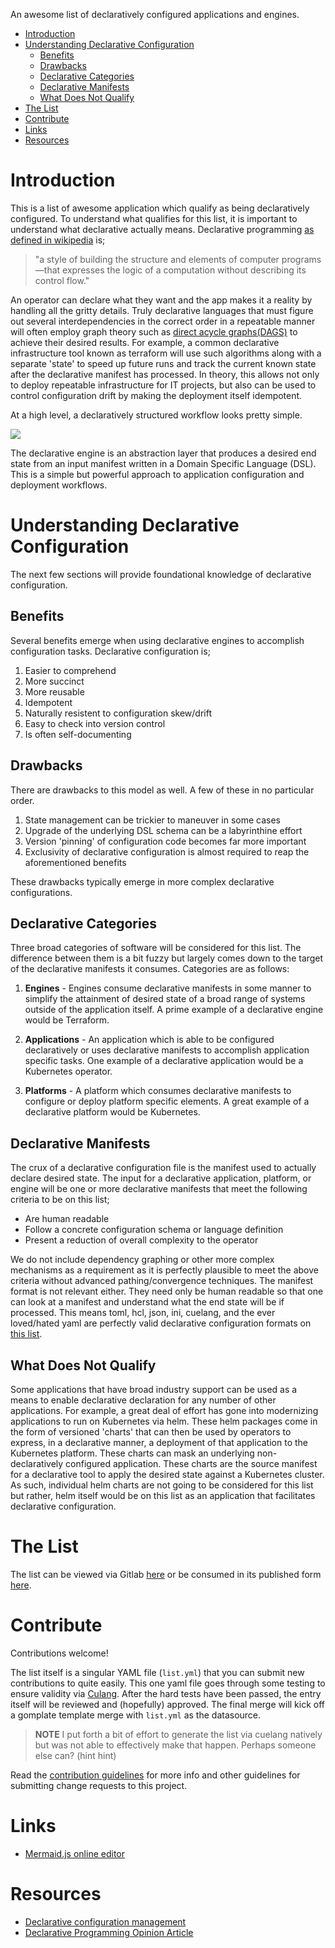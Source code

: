 An awesome list of declaratively configured applications and engines.

<!-- toc -->
- [Introduction](#introduction)
- [Understanding Declarative Configuration](#understanding-declarative-configuration)
  - [Benefits](#benefits)
  - [Drawbacks](#drawbacks)
  - [Declarative Categories](#declarative-categories)
  - [Declarative Manifests](#declarative-manifests)
  - [What Does Not Qualify](#what-does-not-qualify)
- [The List](#the-list)
- [Contribute](#contribute)
- [Links](#links)
- [Resources](#resources)
<!-- /toc -->

# Introduction

This is a list of awesome application which qualify as being declaratively configured. To understand what qualifies for this list, it is important to understand what declarative actually means. Declarative programming [as defined in wikipedia](https://en.wikipedia.org/wiki/Declarative_programming) is; 

> "a style of building the structure and elements of computer programs—that expresses the logic of a computation without describing its control flow."

An operator can declare what they want and the app makes it a reality by handling all the gritty details. Truly declarative languages that must figure out several interdependencies in the correct order in a repeatable manner will often employ graph theory such as [direct acycle graphs(DAGS)](https://en.wikipedia.org/wiki/Directed_acyclic_graph) to achieve their desired results. For example, a common declarative infrastructure tool known as terraform will use such algorithms along with a separate 'state' to speed up future runs and track the current known state after the declarative manifest has processed. In theory, this allows not only to deploy repeatable infrastructure for IT projects, but also can be used to control configuration drift by making the deployment itself idempotent.

At a high level, a declaratively structured workflow looks pretty simple. 

[![](https://mermaid.ink/img/eyJjb2RlIjoiZ3JhcGggTFJcbiAgICBNYW5pZmVzdFtEZWNsYXJhdGl2ZSBNYW5pZmVzdF1cbiAgICBFbmdpbmVbW0RlY2xhcmF0aXZlIEVuZ2luZV1dXG4gICAgU3RhdGVbRGVzaXJlZCBTdGF0ZV1cbiAgICBNYW5pZmVzdC0tPnxQcm9jZXNzZWQgdmlhfEVuZ2luZVxuICAgIEVuZ2luZS0tPnxQcm9kdWNlc3xTdGF0ZVxuIiwibWVybWFpZCI6eyJ0aGVtZSI6ImRlZmF1bHQifSwidXBkYXRlRWRpdG9yIjpmYWxzZX0)](https://mermaid-js.github.io/mermaid-live-editor/#/edit/eyJjb2RlIjoiZ3JhcGggTFJcbiAgICBNYW5pZmVzdFtEZWNsYXJhdGl2ZSBNYW5pZmVzdF1cbiAgICBFbmdpbmVbW0RlY2xhcmF0aXZlIEVuZ2luZV1dXG4gICAgU3RhdGVbRGVzaXJlZCBTdGF0ZV1cbiAgICBNYW5pZmVzdC0tPnxQcm9jZXNzZWQgdmlhfEVuZ2luZVxuICAgIEVuZ2luZS0tPnxQcm9kdWNlc3xTdGF0ZVxuIiwibWVybWFpZCI6eyJ0aGVtZSI6ImRlZmF1bHQifSwidXBkYXRlRWRpdG9yIjpmYWxzZX0)

The declarative engine is an abstraction layer that produces a desired end state from an input manifest written in a Domain Specific Language (DSL). This is a simple but powerful approach to application configuration and deployment workflows.

# Understanding Declarative Configuration

The next few sections will provide foundational knowledge of declarative configuration.

## Benefits

Several benefits emerge when using declarative engines to accomplish configuration tasks. Declarative configuration is;

1. Easier to comprehend
2. More succinct
3. More reusable
4. Idempotent
5. Naturally resistent to configuration skew/drift
6. Easy to check into version control
7. Is often self-documenting

## Drawbacks

There are drawbacks to this model as well. A few of these in no particular order.

1. State management can be trickier to maneuver in some cases 
2. Upgrade of the underlying DSL schema can be a labyrinthine effort
3. Version 'pinning' of configuration code becomes far more important
4. Exclusivity of declarative configuration is almost required to reap the aforementioned benefits

These drawbacks typically emerge in more complex declarative configurations.

## Declarative Categories

Three broad categories of software will be considered for this list. The difference between them is a bit fuzzy but largely comes down to the target of the declarative manifests it consumes. Categories are as follows:

1. **Engines** - Engines consume declarative manifests in some manner to simplify the attainment of desired state of a broad range of systems outside of the application itself. A prime example of a declarative engine would be Terraform.

2. **Applications** - An application which is able to be configured declaratively or uses declarative manifests to accomplish application specific tasks. One example of a declarative application would be a Kubernetes operator.

3. **Platforms** - A platform which consumes declarative manifests to configure or deploy platform specific elements. A great example of a declarative platform would be Kubernetes.

## Declarative Manifests

The crux of a declarative configuration file is the manifest used to actually declare desired state. The input for a declarative application, platform, or engine will be one or more declarative manifests that meet the following criteria to be on this list;

* Are human readable
* Follow a concrete configuration schema or language definition
* Present a reduction of overall complexity to the operator

We do not include dependency graphing or other more complex mechanisms as a requirement as it is perfectly plausible to meet the above criteria without advanced pathing/convergence techniques. The manifest format is not relevant either. They need only be human readable so that one can look at a manifest and understand what the end state will be if processed. This means toml, hcl, json, ini, cuelang, and the ever loved/hated yaml are perfectly valid declarative configuration formats on [this list](LIST.md).

## What Does Not Qualify

Some applications that have broad industry support can be used as a means to enable declarative declaration for any number of other applications. For example, a great deal of effort has gone into modernizing applications to run on Kubernetes via helm. These helm packages come in the form of versioned 'charts' that can then be used by operators to express, in a declarative manner, a deployment of that application to the Kubernetes platform. These charts can mask an underlying non-declaratively configured application. These charts are the source manifest for a declarative tool to apply the desired state against a Kubernetes cluster. As such, individual helm charts are not going to be considered for this list but rather, helm itself would be on this list as an application that facilitates declarative configuration.

# The List

The list can be viewed via Gitlab [here](https://github.com/zloeber/awesome-declarative-config/blob/main/LIST.md) or be consumed in its published form [here](https://zloeber.github.io/awesome-declarative-config/).

# Contribute

Contributions welcome! 

The list itself is a singular YAML file (`list.yml`) that you can submit new contributions to quite easily. This one yaml file goes through some testing to ensure validity via [Culang](https://cuelang.org). After the hard tests have been passed, the entry itself will be reviewed and (hopefully) approved. The final merge will kick off a gomplate template merge with `list.yml` as the datasource.

> **NOTE** I put forth a bit of effort to generate the list via cuelang natively but was not able to effectively make that happen. Perhaps someone else can? (hint hint)

Read the [contribution guidelines](CONTRIBUTING.md) for more info and other guidelines for submitting change requests to this project.

# Links

- [Mermaid.js online editor](https://mermaid-js.github.io/mermaid-live-editor)

# Resources

- [Declarative configuration management](https://blog.nelhage.com/post/declarative-configuration-management/)
- [Declarative Programming Opinion Article](https://www.toptal.com/software/declarative-programming)

<!-- I've yet to earn this badge :) -->
<!-- # Badges

awesome-declarative-tools [![Awesome](https://awesome.re/badge.svg)](https://awesome.re)
-->